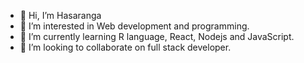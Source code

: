 - 👋 Hi, I’m Hasaranga
- 👀 I’m interested in Web development and programming.
- 🌱 I’m currently learning R language, React, Nodejs and JavaScript.
- 💞️ I’m looking to collaborate on full stack developer.


<!---
Voidwalker1999/About-Me is a ✨ special ✨ repository because its `README.md` (this file) appears on your GitHub profile.
You can click the Preview link to take a look at your changes.
--->

